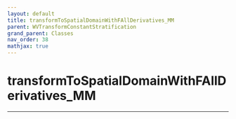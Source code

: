 ```yaml
---
layout: default
title: transformToSpatialDomainWithFAllDerivatives_MM
parent: WVTransformConstantStratification
grand_parent: Classes
nav_order: 38
mathjax: true
---
```


#  transformToSpatialDomainWithFAllDerivatives_MM




---

